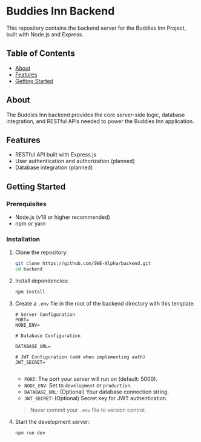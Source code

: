 # Buddies Inn Backend

This repository contains the backend server for the Buddies Inn Project, built with Node.js and Express.

## Table of Contents

- [About](#about)
- [Features](#features)
- [Getting Started](#getting-started)

## About

The Buddies Inn backend provides the core server-side logic, database integration, and RESTful APIs needed to power the Buddies Inn application.

## Features

- RESTful API built with Express.js
- User authentication and authorization (planned)
- Database integration (planned)

## Getting Started

### Prerequisites

- Node.js (v18 or higher recommended)
- npm or yarn

### Installation

1. Clone the repository:
    ```bash
    git clone https://github.com/SWE-Alpha/backend.git
    cd backend
    ```
2. Install dependencies:
    ```bash
    npm install
    ```
3. Create a `.env` file in the root of the backend directory with this template:

    ```env
    # Server Configuration
    PORT=
    NODE_ENV=
    
    # Database Configuration
    
    DATABASE_URL=
    
    # JWT Configuration (add when implementing auth)
    JWT_SECRET=
    
    
    ```

    - `PORT`: The port your server will run on (default: 5000).
    - `NODE_ENV`: Set to `development` or `production`.
    - `DATABASE_URL`: (Optional) Your database connection string.
    - `JWT_SECRET`: (Optional) Secret key for JWT authentication.
    
    > Never commit your `.env` file to version control.

4. Start the development server:
    ```bash
    npm run dev
    ```
